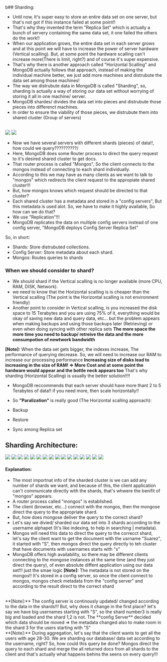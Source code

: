 b## Sharding:
- Until now, It's super easy to store an entire data set on one server, but that's not got if this instance failed at some point!!
- That's why they invented the term "Replica Set" which is actually a bunch of servery containing the same data set, it one failed the others do the work!!
- When our application grows, the entire data set in each server grows and at this point we will have to increase the power of server hardware (Vertical scalling). But, at some point the hardware scalling can't increase more(There is limit, right?) and of course it's super expensive.
- That's why there is another approach called "Horizontal Scalling" and MongoDB actually follows that approach, instead of making the individual machine better, we just add more machines and distrubute the data set among those machines!
- The way we distrubute data in MongoDB is called "Sharding", so, sharding is actually a way of storing our data set without worrying of storing it all in one machine/ server.
- MongoDB shardes/ divides the data set into pieces and distrubute those pieces into differenct machines.
- In order to ensure the viability of those pieces, we distrubute them into shared cluster (Group of servers)

<br/>
<img src="https://raw.githubusercontent.com/AhmedElgaidi/my-mongodb-university-notes/main/public/cluster_adminstration/1.png"/>
<img src="https://raw.githubusercontent.com/AhmedElgaidi/my-mongodb-university-notes/main/public/cluster_adminstration/2.png"/> <br/>

- Now we have several servers with different shards (pieces) of data!!, how could we query??????????/
- Here, MongoDB does some Router process to direct the query request to it's desired shared cluster to get docs.
- That router process is called "Mongos", So the client connects to the mongos instead of connecting to each shard individually.
- According to this we may have as many clients as we want to talk to "mongos" which redirects the client request to the appropiate shared cluster!!!
- But, how mongos knows which request should be directed to that cluster?
- Each shared cluster has a metadata and stored in a "config servers", But this metadata is used alot. So, we have to make it highly available, So how can we do that?
- We use "Replication"!!!
- MongoDB replicates the data on multiple config servers instead of one config server, "MongoDB deploys Config Server Replica Set"

So, in short:
- Shards: Store distrubuted collections.
- Config Server: Store metadata about each shard.
- Mongos: Routes queries to shards

### When we should consider to shard?
- We should shard if the Vertical scalling is no longer available (more CPU, RAM, DISK, Network).
- we need to know that the Horizontal scalling is is cheaper than the Vertical scalling (The point is the Horizontal scalling is not environment friendly)
- Another point to consider in Vertical scalling, is you increased the disk space to 15 Terabytes and you are using 75% of it, everything would be okay of saving new data and query data, etc... but the problem appears when making backups and using those backups later (Retrieving) or even when doing syncing with other replica sets **The more space the more time you need to backup/ retreive the data and the more consumpotion of newtwork bandwidth**

**[Note]:** When the data set gets bigger, the indexes increase, The performance of querying decrease. So, we will need to increase our RAM to increase our processing performance **Increasing size of disks lead to increasing in the size of RAM! => More Cost and at some point the hardware would appear and the bottle neck appears too** That's why sharding (Horizontal Scalling) is usually the better solution!!!!

- MongoDB reccommends that each server should have more thant 2 to 5 Terabytes of data!! if you need more, then scale horizontally!!


- So **"Paralization"** is really good (The Horizontal scalling approach):
- Backup
- Restore
- Sync among Replica set

## Sharding Architecture:

<img src="https://raw.githubusercontent.com/AhmedElgaidi/my-mongodb-university-notes/main/public/cluster_adminstration/3.png"/>
<img src="https://raw.githubusercontent.com/AhmedElgaidi/my-mongodb-university-notes/main/public/cluster_adminstration/4.png"/>
<img src="https://raw.githubusercontent.com/AhmedElgaidi/my-mongodb-university-notes/main/public/cluster_adminstration/5.png"/>
<img src="https://raw.githubusercontent.com/AhmedElgaidi/my-mongodb-university-notes/main/public/cluster_adminstration/6.png"/>
<img src="https://raw.githubusercontent.com/AhmedElgaidi/my-mongodb-university-notes/main/public/cluster_adminstration/7.png"/>
<img src="https://raw.githubusercontent.com/AhmedElgaidi/my-mongodb-university-notes/main/public/cluster_adminstration/8.png"/>
<img src="https://raw.githubusercontent.com/AhmedElgaidi/my-mongodb-university-notes/main/public/cluster_adminstration/9.png"/>
<img src="https://raw.githubusercontent.com/AhmedElgaidi/my-mongodb-university-notes/main/public/cluster_adminstration/10.png"/>
<img src="https://raw.githubusercontent.com/AhmedElgaidi/my-mongodb-university-notes/main/public/cluster_adminstration/11.png"/>
<img src="https://raw.githubusercontent.com/AhmedElgaidi/my-mongodb-university-notes/main/public/cluster_adminstration/12.png"/>
<img src="https://raw.githubusercontent.com/AhmedElgaidi/my-mongodb-university-notes/main/public/cluster_adminstration/13.png"/>
<img src="https://raw.githubusercontent.com/AhmedElgaidi/my-mongodb-university-notes/main/public/cluster_adminstration/14.png"/>
<img src="https://raw.githubusercontent.com/AhmedElgaidi/my-mongodb-university-notes/main/public/cluster_adminstration/15.png"/>
<img src="https://raw.githubusercontent.com/AhmedElgaidi/my-mongodb-university-notes/main/public/cluster_adminstration/16.png"/>
<img src="https://raw.githubusercontent.com/AhmedElgaidi/my-mongodb-university-notes/main/public/cluster_adminstration/17.png"/>
<img src="https://raw.githubusercontent.com/AhmedElgaidi/my-mongodb-university-notes/main/public/cluster_adminstration/18.png"/><br/>

#### Explanation:
- The most importnat info of the sharded cluster is we can add any number of shards we want, and because of this, the client application can't communicate directly with the shards, that's whwere the benifit of "mongos" appears.
- A router process called "mongos" is established.
- The client (browser, etc...) connect with the mongos, then the mongose direct the query to the appropriate shard.
- But, how does mongose deliver the query to the correct shard?
- Let's say we divied/ sharded our data set into 3 shards according to the username alphapet (It's like indexing, to help in searching | metadata). 
- Mongos will need this data to direct the query to the correcct shard, let's say the client want to get the document with the usrname "Suarez", it started with "S", then mongos direct the query directly to teh cluster that have documents with usernames starts with "s"
- MongoDB offers high availability, so there may be different clients connecting to the mongose instances at the same time (and they just direct the query), of even absolute diffent application using our data set!!! just the smae logic
**[Note]:** The metadata is not stored on the mongos!! It's stored in a config server, so once the client connect to mongos, mongos check metadata from the "config server" and according to the result direct to the correct shard
<br/>
**[Note]:** The config server is continously updated/ changed according to the data in the shards!!! But, why does it change in the first place? let's say we have big usernames starting with "S", so the shard number3 is really big and loaded and the shard 1,2 is not. The **config Server** decided which data should be moved => the metadata changed also to make room in the shard 3 for the users starting with "S"
<br/>
**[Note]:** During aggregation, let's say that the client wants to get all the users with age 28-30. We are sharding our database/ data set according to the username, right? So, how could this query be done? Mongos direct the query to each shard and merge the all returned docs from all shards to the client and that's actually what happens behins the seens on every query!!!